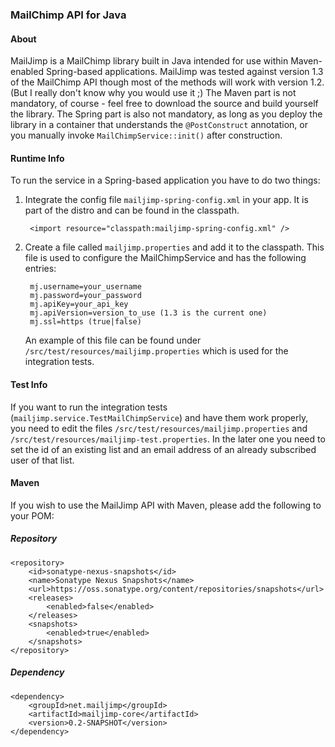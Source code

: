 ### MailChimp API for Java

#### About

MailJimp is a MailChimp library built in Java intended for use within Maven-enabled Spring-based applications.  MailJimp was tested against version 1.3 of the MailChimp API though most of the methods will work with version 1.2. (But I really don't know why you would use it ;)
The Maven part is not mandatory, of course - feel free to download the source and build yourself the library.  The Spring part is also not mandatory, as long as you deploy the library in a container that understands the `@PostConstruct` annotation, or you manually invoke `MailChimpService::init()` after construction.

#### Runtime Info

To run the service in a Spring-based application you have to do two things:

1. Integrate the config file `mailjimp-spring-config.xml` in your app. It is part of the distro and can be found in the classpath.

		<import resource="classpath:mailjimp-spring-config.xml" />

2. Create a file called `mailjimp.properties` and add it to the classpath. This file is used to configure the MailChimpService and has the following entries:

		mj.username=your_username
		mj.password=your_password
		mj.apiKey=your_api_key
		mj.apiVersion=version_to_use (1.3 is the current one)
		mj.ssl=https (true|false)

	An example of this file can be found under `/src/test/resources/mailjimp.properties` which is used for the integration tests.


#### Test Info

If you want to run the integration tests (`mailjimp.service.TestMailChimpService`) and have them work properly, you need to edit the files `/src/test/resources/mailjimp.properties` and `/src/test/resources/mailjimp-test.properties`.
In the later one you need to set the id of an existing list and an email address of an already subscribed user of that list.

#### Maven

If you wish to use the MailJimp API with Maven, please add the following to your POM:

#####  Repository

	<repository>
		<id>sonatype-nexus-snapshots</id>
		<name>Sonatype Nexus Snapshots</name>
		<url>https://oss.sonatype.org/content/repositories/snapshots</url>
		<releases>
			<enabled>false</enabled>
		</releases>
		<snapshots>
			<enabled>true</enabled>
		</snapshots>
	</repository>


##### Dependency

	<dependency>
		<groupId>net.mailjimp</groupId>
		<artifactId>mailjimp-core</artifactId>
		<version>0.2-SNAPSHOT</version>
	</dependency>
